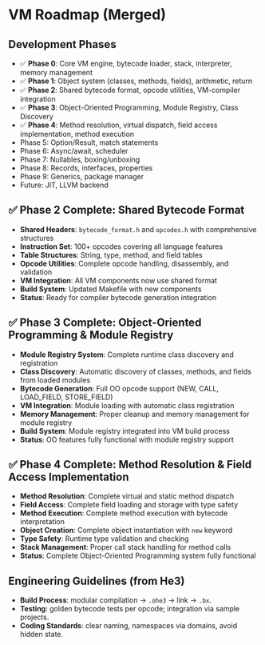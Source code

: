 # VM Roadmap (Merged)

## Development Phases
- ✅ **Phase 0**: Core VM engine, bytecode loader, stack, interpreter, memory management
- ✅ **Phase 1**: Object system (classes, methods, fields), arithmetic, return
- ✅ **Phase 2**: Shared bytecode format, opcode utilities, VM-compiler integration
- ✅ **Phase 3**: Object-Oriented Programming, Module Registry, Class Discovery
- ✅ **Phase 4**: Method resolution, virtual dispatch, field access implementation, method execution
- Phase 5: Option/Result, match statements
- Phase 6: Async/await, scheduler
- Phase 7: Nullables, boxing/unboxing
- Phase 8: Records, interfaces, properties
- Phase 9: Generics, package manager
- Future: JIT, LLVM backend

## ✅ **Phase 2 Complete: Shared Bytecode Format**
- **Shared Headers**: `bytecode_format.h` and `opcodes.h` with comprehensive structures
- **Instruction Set**: 100+ opcodes covering all language features
- **Table Structures**: String, type, method, and field tables
- **Opcode Utilities**: Complete opcode handling, disassembly, and validation
- **VM Integration**: All VM components now use shared format
- **Build System**: Updated Makefile with new components
- **Status**: Ready for compiler bytecode generation integration

## ✅ **Phase 3 Complete: Object-Oriented Programming & Module Registry**
- **Module Registry System**: Complete runtime class discovery and registration
- **Class Discovery**: Automatic discovery of classes, methods, and fields from loaded modules
- **Bytecode Generation**: Full OO opcode support (NEW, CALL, LOAD_FIELD, STORE_FIELD)
- **VM Integration**: Module loading with automatic class registration
- **Memory Management**: Proper cleanup and memory management for module registry
- **Build System**: Module registry integrated into VM build process
- **Status**: OO features fully functional with module registry support

## ✅ **Phase 4 Complete: Method Resolution & Field Access Implementation**
- **Method Resolution**: Complete virtual and static method dispatch
- **Field Access**: Complete field loading and storage with type safety
- **Method Execution**: Complete method execution with bytecode interpretation
- **Object Creation**: Complete object instantiation with `new` keyword
- **Type Safety**: Runtime type validation and checking
- **Stack Management**: Proper call stack handling for method calls
- **Status**: Complete Object-Oriented Programming system fully functional

## Engineering Guidelines (from He3)
- **Build Process**: modular compilation → `.ohe3` → link → `.bx`.
- **Testing**: golden bytecode tests per opcode; integration via sample projects.
- **Coding Standards**: clear naming, namespaces via domains, avoid hidden state.
